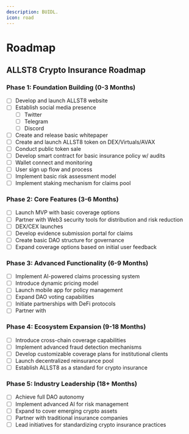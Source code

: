 ```yaml
---
description: BUIDL.
icon: road
---
```


# Roadmap



## ALLST8 Crypto Insurance Roadmap

### Phase 1: Foundation Building (0-3 Months)

* [ ] Develop and launch ALLST8 website
* [ ] Establish social media presence
  * [ ] Twitter
  * [ ] Telegram
  * [ ] Discord
* [ ] Create and release basic whitepaper
* [ ] Create and launch ALLST8 token on DEX/Virtuals/AVAX&#x20;
* [ ] Conduct public token sale
* [ ] Develop smart contract for basic insurance policy w/ audits
* [ ] Wallet connect and monitoring
* [ ] User sign up flow and process
* [ ] Implement basic risk assessment model
* [ ] Implement staking mechanism for claims pool

### Phase 2: Core Features (3-6 Months)

* [ ] Launch MVP with basic coverage options
* [ ] Partner with Web3 security tools for distribution and risk reduction
* [ ] DEX/CEX launches
* [ ] Develop evidence submission portal for claims
* [ ] Create basic DAO structure for governance
* [ ] Expand coverage options based on initial user feedback

### Phase 3: Advanced Functionality (6-9 Months)

* [ ] Implement AI-powered claims processing system
* [ ] Introduce dynamic pricing model
* [ ] Launch mobile app for policy management
* [ ] Expand DAO voting capabilities
* [ ] Initiate partnerships with DeFi protocols
* [ ] Partner with&#x20;

### Phase 4: Ecosystem Expansion (9-18 Months)

* [ ] Introduce cross-chain coverage capabilities
* [ ] Implement advanced fraud detection mechanisms
* [ ] Develop customizable coverage plans for institutional clients
* [ ] Launch decentralized reinsurance pool
* [ ] Establish ALLST8 as a standard for crypto insurance

### Phase 5: Industry Leadership (18+ Months)

* [ ] Achieve full DAO autonomy
* [ ] Implement advanced AI for risk management
* [ ] Expand to cover emerging crypto assets
* [ ] Partner with traditional insurance companies
* [ ] Lead initiatives for standardizing crypto insurance practices
